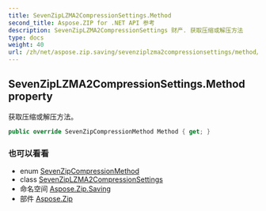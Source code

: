```yaml
---
title: SevenZipLZMA2CompressionSettings.Method
second_title: Aspose.ZIP for .NET API 参考
description: SevenZipLZMA2CompressionSettings 财产. 获取压缩或解压方法
type: docs
weight: 40
url: /zh/net/aspose.zip.saving/sevenziplzma2compressionsettings/method/
---
```

## SevenZipLZMA2CompressionSettings.Method property

获取压缩或解压方法。

```csharp
public override SevenZipCompressionMethod Method { get; }
```

### 也可以看看

* enum [SevenZipCompressionMethod](../../sevenzipcompressionmethod/)
* class [SevenZipLZMA2CompressionSettings](../)
* 命名空间 [Aspose.Zip.Saving](../../sevenziplzma2compressionsettings/)
* 部件 [Aspose.Zip](../../../)


